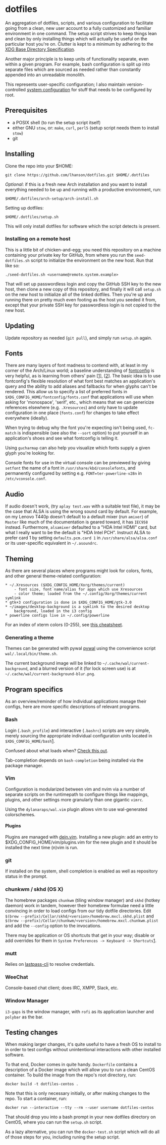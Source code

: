# dotfiles

An aggregation of dotfiles, scripts, and various configuration to facilitate
going from a clean, new user account to a fully customized and familiar
environment in one command. The setup script strives to keep things lean and
clean by only installing things which will actually be useful on the particular
host you're on. Clutter is kept to a minimum by adhering to the
[XDG Base Directory Specification](https://standards.freedesktop.org/basedir-spec/basedir-spec-latest.html).

Another major principle is to keep units of functionality separate, even within
a given program. For example, bash configuration is split up into separate
files which are sourced as needed rather than constantly appended into an
unreadable monolith.

This represents user-specific configuration; I also maintain version-controlled
[system configuration](https://github.com/lhanson/Linux-Configuration) for
stuff that needs to be configured by root.

## Prerequisites

* a POSIX shell (to run the setup script itself)
* either GNU `stow`, or:
	`make`, `curl`, `perl5` (setup script needs them to install `stow`)
* git


## Installing

Clone the repo into your $HOME:

    git clone https://github.com/lhanson/dotfiles.git $HOME/.dotfiles

*Optional*: if this is a fresh new Arch installation and you want to install
everything needed to be up and running with a productive environment, run:

    $HOME/.dotfiles/arch-setup/arch-install.sh

Setting up dotfiles:

    $HOME/.dotfiles/setup.sh

This will only install dotfiles for software which the script detects is present.

### Installing on a remote host

This is a little bit of chicken-and-egg; you need this repository on a machine
containing your private key for GitHub, from where you run the
`seed-dotfiles.sh` script to initialize the environment on the new host.
Run that like so:

	./seed-dotfiles.sh <username@remote.system.example>

That will set up passwordless login and copy the GitHub SSH key to the new
host, then clone a new copy of this repository, and finally it will call
`setup.sh` on the new host to initialize all of the linked dotfiles. Then
you're up and running there on pretty much even footing as the host you seeded
it from, except that your private SSH key for passwordless login is not copied
to the new host.


## Updating

Update repository as needed (`git pull`), and simply run `setup.sh` again.


## Fonts

There are many layers of font madness to contend with, at least in my corner
of the Arch/Linux world; a baseline understanding of
[fontconfig](https://www.freedesktop.org/wiki/Software/fontconfig/) is very
helpful, as is learning from others' pain \[[1](https://eev.ee/blog/2015/05/20/i-stared-into-the-fontconfig-and-the-fontconfig-stared-back-at-me/)\],
\[[2](https://seasonofcode.com/posts/how-to-set-default-fonts-and-font-aliases-on-linux.html)\].
The basic idea is to use fontconfig's flexible resolution of what font best
matches an application's query and the ability to add aliases and fallbacks
for when glyphs can't be rendered. This allow us to specify a list of
preferred fonts in `$XDG_CONFIG_HOME/fontconfig/fonts.conf` that
applications will use when asking for 'monospace', 'serif', etc., which means
that we can genericize references elsewhere (e.g. `.Xresources`) and only
have to update configuration in one place (`fonts.conf`) for changes to take
effect everywhere (ideally).

When trying to debug why the font you're expecting isn't being used,
`fc-match` is indispensible (see also the `--sort` option) to put yourself in
an application's shoes and see what fontconfig is telling it.

Using `gucharmap` can also help you visualize which fonts supply a given glyph
you're looking for.

Console fonts for use in the virtual console can be previewed by giving
`setfont` the name of a font in `/usr/share/kbd/consolefonts`, and permanently
configured by setting e.g. `FONT=ter-powerline-v28n` in `/etc/vconsole.conf`.


## Audio

If audio doesn't work, (try `aplay test.wav` with a suitable test file), it may
be the case that ALSA is using the wrong sound card by default. For example, on
my Lenovo T440p doesn't default to a default mixer (run `amixer`) of `Master`
like much of the documentation is geared toward, it has `IEC958` instead.
Furthermore, `alsamixer` defaulted to a "HDA Intel HDMI" card, but what I really
want to be the default is "HDA Intel PCH". Instruct ALSA to prefer card 1 by
setting `defaults.pcm.card 1` in `/usr/share/alsa/alsa.conf` or its
user-specific equivalent in `~/.asoundrc`.


## Theming

As there are several places where programs might look for colors, fonts, and
other general theme-related configuration:

	* ~/.Xresources ($XDG_CONFIG_HOME/Xorg/themes/current)
		- font size, font name/alias for apps which use Xresources
		- color theme; loaded from the ~/.config/Xorg/themes/current symlink
	* gtk+3 configuration is done in $XDG_CONFIG_HOME/gtk-3.0
	* ~/images/desktop-background is a symlink to the desired desktop
		background, loaded in the i3 config
	* powerline configs live in ~/.config/powerline

For an index of xterm colors (0-255), see [this cheatsheet](https://jonasjacek.github.io/colors/).

### Generating a theme

Themes can be generated with pywal [pywal](https://github.com/dylanaraps/pywal)
using the convenience script `wal/.local/bin/theme.sh`.

The current background image will be linked to `~/.cache/wal/current-background`,
and a blurred version of it (for lock screen use) is at `~/.cache/wal/current-background-blur.png`.

## Program specifics

As an overview/reminder of how individual applications manage their configs,
here are more specific descriptions of relevant programs.

### Bash

Login (`.bash_profile`) and interactive (`.bashrc`) scripts are very simple,
merely sourcing the appropriate individual configuration units located in
`$XDG_CONFIG_HOME/bash`[1](https://chr4.org/blog/2014/09/10/conf-dot-d-like-directories-for-zsh-slash-bash-dotfiles/).

Confused about what loads when? [Check this out](https://shreevatsa.wordpress.com/2008/03/30/zshbash-startup-files-loading-order-bashrc-zshrc-etc/).

Tab-completion depends on `bash-completion` being installed via the package manager.

### Vim

Configuration is modularized between vim and nvim via a number of separate
scripts on the runtimepath to configure things like mappings, plugins, and
other settings more granularly than one gigantic `vimrc`.

Using the `dylanaraps/wal.vim` plugin allows vim to use wal-generated
colorschemes.

#### Plugins

Plugins are managed with [dein.vim](⎈https://github.com/Shougo/dein.vim).
Installing a new plugin: add an entry to $XDG_CONFIG_HOME/vim/plugins.vim for
the new plugin and it should be installed the next time (n)vim is run.

### git

If installed on the system, shell completion is enabled as well as repository
status in the prompt.

### chunkwm / skhd (OS X)

The homebrew packages `chunkwm` (tiling window manager) and `skhd`
(hotkey daemon) work in tandem, however their homebrew formulae need a little
convincing in order to load configs from our tidy dotfile directories.
Edit `$(brew --prefix)/Cellar/skhd/<version>/homebrew.mxcl.skhd.plist` and
`$(brew --prefix)/Cellar/chunkwm/<version>/homebrew.mxcl.chunkwm.plist` and
add the `--config` option to the invocations.

There may be application or OS shortcuts that get in your way; disable or add
overrides for them in `System Preferences -> Keyboard -> Shortcuts`[1](https://apple.stackexchange.com/a/286710/5394).

### mutt

Relies on [lastpass-cli](https://helpdesk.lastpass.com/lastpass-command-line-application/)
to resolve credentials.


### WeeChat

Console-based chat client; does IRC, XMPP, Slack, etc.


### Window Manager

`i3-gaps` is the window manager, with `rofi` as its application launcher and
`polybar` as the bar.


## Testing changes

When making larger changes, it's quite useful to have a fresh OS to install to
in order to test configs without unintentional interactions with other
installed software.

To that end, Docker comes in quite handy. `Dockerfile` contains a description
of a Docker image which will allow you to run a clean CentOS container. To
build the image from the repo's root directory, run:

    docker build -t dotfiles-centos .

Note that this is only necessary initially, or after making changes to the
repo. To start a container, run:

    docker run --interactive --tty --rm --user username dotfiles-centos

That should drop you into a bash prompt in your new dotfiles directory on
CentOS, where you can run the `setup.sh` script.

As a lazy alternative, you can run the `docker-test.sh` script which will do
all of those steps for you, including runing the setup script.

